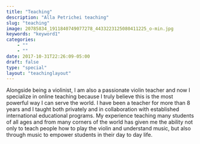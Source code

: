 ```yaml
---
title: "Teaching"
description: "Alla Petrichei teaching"
slug: "teaching"
image: 20785834_1911840749077278_4433223125080411225_o-min.jpg
keywords: "keyword1"
categories: 
    - ""
    - ""
date: 2017-10-31T22:26:09-05:00
draft: false
type: "special"
layout: "teachinglayout"
---
```



Alongside being a violinist, I am also a passionate violin teacher and now I specialize in online teaching because I truly believe this is the most powerful way I can serve the world. I have been a teacher for more than 8 years and I taught both privately and in collaboration with established international educational programs. My experience teaching many students of all ages and from many corners of the world has given me the ability not only to teach people how to play the violin and understand music, but also through music to empower students in their day to day life.
